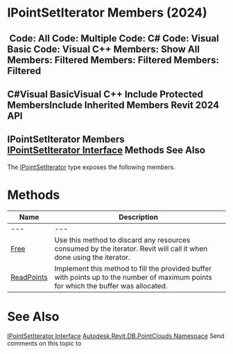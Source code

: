 # IPointSetIterator Members (2024)

﻿
 Code: All Code: Multiple Code: C# Code: Visual Basic Code: Visual C++  Members: Show All Members: Filtered Members: Filtered Members: Filtered   
---  
C#Visual BasicVisual C++
Include Protected MembersInclude Inherited Members
Revit 2024 API  
---  
IPointSetIterator Members  
[IPointSetIterator Interface](fc13e8dc-133b-bb47-a784-d42608a7d8e4.md "IPointSetIterator Interface") Methods See Also  
---  
The [IPointSetIterator](fc13e8dc-133b-bb47-a784-d42608a7d8e4.md "IPointSetIterator Interface") type exposes the following members.
# Methods
| Name | Description |
| --- | --- |
| --- | --- | --- |
| [Free](2ea93038-7c58-eec5-5f1a-801e918cb8ac.md "Free Method") | Use this method to discard any resources consumed by the iterator. Revit will call it when done using the iterator. |
| [ReadPoints](fc6673a0-7994-6d89-c267-cad26cf6dcd0.md "ReadPoints Method") | Implement this method to fill the provided buffer with points up to the number of maximum points for which the buffer was allocated. |

# See Also
[IPointSetIterator Interface](fc13e8dc-133b-bb47-a784-d42608a7d8e4.md "IPointSetIterator Interface")
[Autodesk.Revit.DB.PointClouds Namespace](5974062a-47d4-c7bb-16f2-d5dd193bd170.md "Autodesk.Revit.DB.PointClouds Namespace")
Send comments on this topic to 
